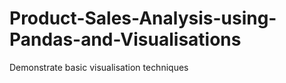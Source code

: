 # Product-Sales-Analysis-using-Pandas-and-Visualisations

Demonstrate basic visualisation techniques
